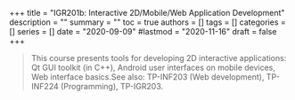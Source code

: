 +++
title = "IGR201b: Interactive 2D/Mobile/Web Application Development"
description = ""
summary = ""
toc = true
authors = []
tags = []
categories = []
series = []
date =  "2020-09-09"
#lastmod = "2020-11-16"
draft = false
+++

>This course presents tools for developing 2D interactive applications: Qt GUI toolkit (in C++), Android user interfaces on mobile devices, Web interface basics.See also: TP-INF203 (Web development), TP-INF224 (Programming), TP-IGR203.

